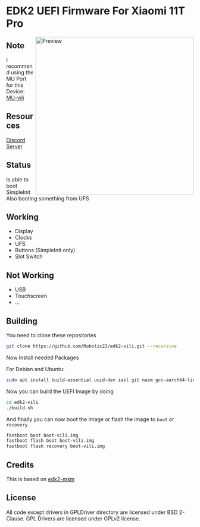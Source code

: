 # EDK2 UEFI Firmware For Xiaomi 11T Pro

<img align="right" src="http://i01.appmifile.com/webfile/globalimg/JenniferK/Product/K3S-black!800x800!85.png" width="425" alt="Preview">

## Note

I recommend using the MU Port for this Device: [MU-vili](https://github.com/Robotix22/MU-vili)

## Resources

[Discord Server](https://discord.gg/Gb4KAqAQdm)

## Status

Is able to boot SimpleInit Also booting something from UFS

## Working

- Display
- Clocks
- UFS
- Buttons (SimpleInit only)
- Slot Switch

## Not Working

- USB
- Touchscreen
- ...

## Building

You need to clone these repositories 

```bash
git clone https://github.com/Robotix22/edk2-vili.git --recursive
```

Now Install needed Packages

For Debian and Ubuntu:

```bash
sudo apt install build-essential uuid-dev iasl git nasm gcc-aarch64-linux-gnu mkbootimg python3-distutils gettext
```

Now you can build the UEFI Image by doing

```bash
cd edk2-vili
./build.sh
```

And finally you can now boot the Image or flash the image to `boot` or `recovery`

```bash
fastboot boot boot-vili.img
fastboot flash boot boot-vili.img
fastboot flash recovery boot-vili.img
```

## Credits

This is based on [edk2-msm](https://github.com/edk2-porting/edk2-msm)

## License

All code except drivers in GPLDriver directory are licensed under BSD 2-Clause. GPL Drivers are licensed under GPLv2 license.

